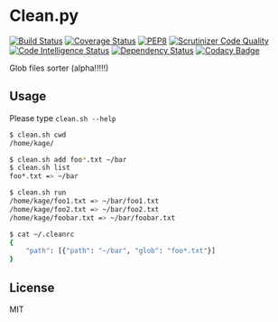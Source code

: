 # Clean.py

[![Build Status](https://travis-ci.org/HibikineKage/clean.svg?branch=master)](https://travis-ci.org/HibikineKage/clean) [![Coverage Status](https://coveralls.io/repos/github/HibikineKage/clean/badge.svg?branch=master)](https://coveralls.io/github/HibikineKage/clean?branch=master) [![PEP8](https://img.shields.io/badge/code%20style-pep8-orange.svg)](https://www.python.org/dev/peps/pep-0008/) [![Scrutinizer Code Quality](https://scrutinizer-ci.com/g/HibikineKage/clean/badges/quality-score.png?b=master)](https://scrutinizer-ci.com/g/HibikineKage/clean/?branch=master) [![Code Intelligence Status](https://scrutinizer-ci.com/g/HibikineKage/clean/badges/code-intelligence.svg?b=master)](https://scrutinizer-ci.com/code-intelligence) [![Dependency Status](https://www.versioneye.com/user/projects/5ab5f5a60fb24f0ac49c2b9e/badge.svg?style=flat-square)](https://www.versioneye.com/user/projects/5ab5f5a60fb24f0ac49c2b9e) [![Codacy Badge](https://api.codacy.com/project/badge/Grade/91755cd5aab24d07bc707d85a97a2d96)](https://www.codacy.com/app/HibikineKage/clean?utm_source=github.com&utm_medium=referral&utm_content=HibikineKage/clean&utm_campaign=Badge_Grade)

Glob files sorter (alpha!!!!!)

## Usage

Please type `clean.sh --help`

```bash
$ clean.sh cwd
/home/kage/

$ clean.sh add foo*.txt ~/bar
$ clean.sh list
foo*.txt => ~/bar

$ clean.sh run
/home/kage/foo1.txt => ~/bar/foo1.txt
/home/kage/foo2.txt => ~/bar/foo2.txt
/home/kage/foobar.txt => ~/bar/foobar.txt

$ cat ~/.cleanrc
{
    "path": [{"path": "~/bar", "glob": "foo*.txt"}]
}
```

## License

MIT
